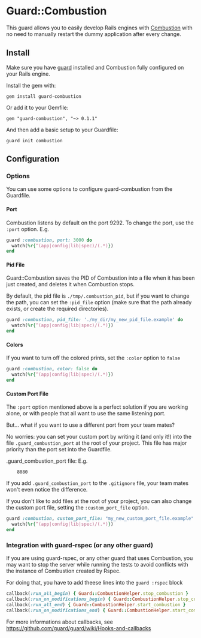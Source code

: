 # Guard::Combustion

This guard allows you to easily develop Rails engines with [Combustion](https://github.com/pat/combustion) with no need to manually restart the dummy application after every change.

## Install

Make sure you have [guard](http://github.com/guard/guard) installed and Combustion fully configured on your Rails engine.

Install the gem with:

    gem install guard-combustion

Or add it to your Gemfile:

    gem "guard-combustion", "~> 0.1.1"

And then add a basic setup to your Guardfile:

    guard init combustion

## Configuration

### Options

You can use some options to configure guard-combustion from the Guardfile.

#### Port

Combustion listens by default on the port 9292. To change the port, use the `:port` option. E.g.

```ruby
guard :combustion, port: 3000 do
  watch(%r{^(app|config|lib|spec)/(.*)})
end
```

#### Pid File

Guard::Combustion saves the PID of Combustion into a file when it has been just created, and deletes it when Combustion stops.

By default, the pid file is `./tmp/.combustion_pid`, but if you want to change the path, you can set the `:pid_file` option (make sure that the path already exists, or create the required directories).

```ruby
guard :combustion, pid_file: './my_dir/my_new_pid_file.example' do
  watch(%r{^(app|config|lib|spec)/(.*)})
end
```

#### Colors

If you want to turn off the colored prints, set the `:color` option to `false`

```ruby
guard :combustion, color: false do
  watch(%r{^(app|config|lib|spec)/(.*)})
end
```

#### Custom Port File

The `:port` option mentioned above is a perfect solution if you are working alone, or with people that all want to use the same listening port.

But... what if you want to use a different port from your team mates?

No worries: you can set your custom port by writing it (and only it!) into the file `.guard_combustion_port` at the root of your project. This file has major priority than the port set into the Guardfile.

.guard_combustion_port file: E.g.

        8080

If you add `.guard_combustion_port` to the `.gitignore` file, your team mates won't even notice the difference.

If you don't like to add files at the root of your project, you can also change the custom port file, setting the `:custom_port_file` option.

```ruby
guard :combustion, custom_port_file: "my_new_custom_port_file.example" do
  watch(%r{^(app|config|lib|spec)/(.*)})
end
```

### Integration with guard-rspec (or any other guard)

If you are using guard-rspec, or any other guard that uses Combustion, 
you may want to stop the server while running the tests 
to avoid conflicts with the instance of Combustion created by Rspec.

For doing that, you have to add theese lines into the `guard :rspec` block

```ruby
callback(:run_all_begin) { Guard::CombustionHelper.stop_combustion }
callback(:run_on_modifications_begin) { Guard::CombustionHelper.stop_combustion }
callback(:run_all_end) { Guard::CombustionHelper.start_combustion }
callback(:run_on_modifications_end) { Guard::CombustionHelper.start_combustion }
```

For more informations about callbacks, see https://github.com/guard/guard/wiki/Hooks-and-callbacks